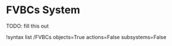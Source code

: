 
# FVBCs System

TODO: fill this out

!syntax list /FVBCs objects=True actions=False subsystems=False

